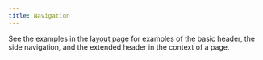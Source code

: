 ```yaml
---
title: Navigation
---
```


See the examples in the [layout page](/layout#page-layouts) for examples of the basic header, 
the side navigation, and the extended header in the context of a page.
